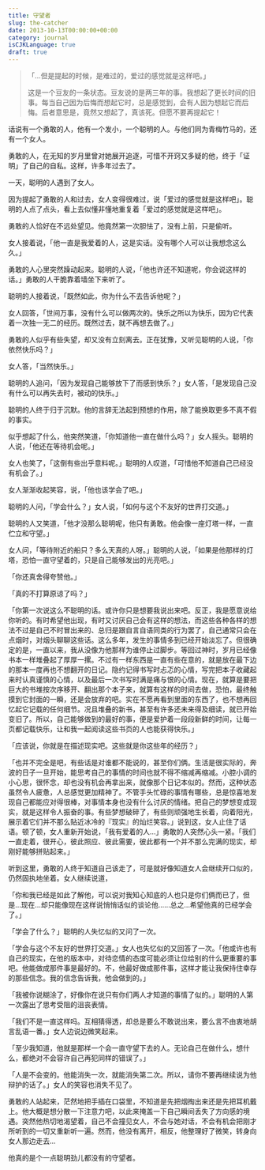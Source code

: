 ```yaml
---
title: 守望者
slug: the-catcher
date: 2013-10-13T00:00:00+00:00
category: journal
isCJKLanguage: true
draft: true
---
```

> 「&#8230;但是提起的时候，是难过的，爱过的感觉就是这样吧。」
> 
> 这是一个豆友的一条状态。豆友说的是两三年的事。我想起了更长时间的旧事。每当自己因为后悔而想起它时，总是感觉到，会有人因为想起它而后悔。后者意思是，竟然又想起了，真该死。但愿不要再提起它！

话说有一个勇敢的人，他有一个发小，一个聪明的人。与他们同为青梅竹马的，还有一个女人。

勇敢的人，在无知的岁月里曾对她展开追逐，可惜不开窍又多疑的他，终于「证明」了自己的自私。这样，许多年过去了。

一天，聪明的人遇到了女人。

因为提起了勇敢的人和过去，女人变得很难过，说「爱过的感觉就是这样吧」。聪明的人点了点头，看上去似懂非懂地重复着「爱过的感觉就是这样吧」。

勇敢的人恰好在不远处望见。他竟然第一次胆怯了，没有上前，只是偷听。

女人接着说，「他一直是我爱着的人，这是实话。没有哪个人可以让我想念这么久。」

勇敢的人心里突然躁动起来。聪明的人说，「他也许还不知道呢，你会说这样的话。」勇敢的人干脆靠着墙坐下来听了。

聪明的人接着说，「既然如此，你为什么不去告诉他呢？」

女人回答，「世间万事，没有什么可以做两次的。快乐之所以为快乐，因为它代表着一次独一无二的经历。既然过去，就不再想去做了。」

勇敢的人似乎有些失望，却又没有立刻离去。正在犹豫，又听见聪明的人说，「你依然快乐吗？」

女人答，「当然快乐。」

聪明的人追问，「因为发现自己能够放下了而感到快乐？」女人答，「是发现自己没有什么可以再失去时，被动的快乐。」

聪明的人终于归于沉默。他的言辞无法起到预想的作用，除了能换取更多不真不假的事实。

似乎想起了什么，他突然笑道，「你知道他一直在做什么吗？」女人摇头。聪明的人说，「他还在等待机会呢。」

女人也笑了，「这倒有些出乎意料呢。」聪明的人叹道，「可惜他不知道自己已经没有机会了。」

女人渐渐收起笑容，说，「他也该学会了吧。」

聪明的人问，「学会什么？」女人说，「如何与这个不友好的世界打交道。」

聪明的人又笑道，「他才没那么聪明呢，他只有勇敢。他会像一座灯塔一样，一直伫立和守望。」

女人问，「等待附近的船只？多么天真的人呀。」聪明的人说，「如果是他那样的灯塔，恐怕一直守望着的，只是自己能够发出的光亮吧。」

「你还真舍得夸赞他。」

「真的不打算原谅了吗？」

「你第一次说这么不聪明的话。或许你只是想要我说出来吧。反正，我是愿意说给你听的。有时希望他出现，有时又讨厌自己会有这样的想法，而这些各种各样的想法不过是自己不时冒出来的、总归是跟自言自语同类的行为罢了，自己通常只会在点烟时，对烟头聊聊这些话。这么多年，发生的事情多到已经开始淡忘了。但很确定的是，一直以来，我从没像为他那样为谁停止过脚步。等回过神时，岁月已经像书本一样堆叠起了厚厚一摞。不过有一样东西是一直有些在意的，就是放在最下边的那本一度再也不想翻开的日记。隐约记得书写时忐忑的心情，写完把本子收藏起来时认真谨慎的心情，以及最后一次书写时满是痛与恨的心情。现在，就算是要把巨大的书堆按次序移开、翻出那个本子来，就算有这样的时间去做，恐怕，最终触摸到它封面的一瞬，还是会放弃的吧。实在不愿再看到里面的东西了，也不想再回忆起它记载的任何细节。况且堆叠的新书，甚至有许多还未来得及细读，就已开始变旧了。所以，自己能够做到的最好的事，便是爱护着一段段新鲜的时间，让每一页都记载快乐，让和我一起阅读这些书页的人也能获得快乐。」

「应该说，你就是在描述现实吧。这些就是你这些年的经历？」

「也并不完全是吧，有些话是对谁都不能说的，甚至你们俩。生活是很实际的，奔波的日子一旦开始，能思考自己的事情的时间也就不得不缩减再缩减。小腔小调的小心思，很怀念，却也没有机会再拿出来，就像那个日记本似的。然而，这种状态虽然令人疲惫，人总感觉更加精神了。不管手头忙碌的事情有哪些，总是惊喜地发现自己都能应对得很棒，对事情本身也没有什么讨厌的情绪。把自己的梦想变成现实，就是这样令人振奋的事。有些梦想破碎了，有些则顽强地生长着，向着阳光，展示着它们并不那么贴近冰冷的『现实』的灿烂笑容。」说到这，女人止住了话语。顿了顿，女人重新开始说，「我有爱着的人&#8230;」勇敢的人突然心头一紧。「我们一直走着，很开心，彼此照应、彼此需要，彼此都有一个并不那么完满的现实，却刚好能够拼贴起来。」

听到这里，勇敢的人终于知道自己该走了，可是就好像知道女人会继续开口似的，仍然固执地坐着。女人继续说道，

「你和我已经是如此了解他，可以说对我知心知底的人也只是你们俩而已了，但是&#8230;现在&#8230;却只能像现在这样说悄悄话似的谈论他&#8230;&#8230;总之&#8230;希望他真的已经学会了。」

「学会了什么？」聪明的人失忆似的又问了一次。

「学会与这个不友好的世界打交道。」女人也失忆似的又回答了一次。「他或许也有自己的现实，在他的版本中，对待恋情的态度可能必须让位给别的什么更重要的事吧。他能做成那件事是最好的。不，他最好做成那件事，这样才能让我保持住幸存的那些信念。我的信念告诉我，他会做到的。」

「我被你说糊涂了，好像你在说只有你们两人才知道的事情了似的。」聪明的人第一次露出了思考受阻的沮丧表情。

「我们不是一直这样吗。互相猜得透，却总是要么不敢说出来，要么言不由衷地胡言乱语一番。」女人边说边微笑起来。

「至少我知道，他就是那样一个会一直守望下去的人。无论自己在做什么，想什么，都绝对不会容许自己再犯同样的错误了。」

「人是不会变的。他能消失一次，就能消失第二次。所以，请你不要再继续说为他辩护的话了。」女人的笑容也消失不见了。

勇敢的人站起来，茫然地把手插在口袋里，不知道是先把烟掏出来还是先把耳机戴上。他大概是想分散一下注意力吧，以此来掩盖一下自己瞬间丢失了方向感的境遇。突然他热切地渴望着，自己不会撞见女人，不会与她对话，不会有机会把刚才所听到的一切又重新听一遍。然而，他没有离开，相反，他整理好了微笑，转身向女人那边走去&#8230;

他真的是个一点聪明劲儿都没有的守望者。
